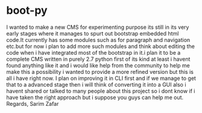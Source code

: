 boot-py
=======
I wanted to make a new CMS for experimenting purpose its still in its very early stages where it manages to spurt out bootstrap embedded html code.It currently has some modules such as for paragraph and navigation etc.but for now i plan to add more such modules and think about editing the code when i have integrated most of the bootstrap in it.i plan it to be a complete CMS written in purely 2.7 python first of its kind at least i havent found anything like it and i would like help from the community to help me make this a possibility i wanted to provide a more refined version but this is all i have right now.
I plan on improving it in CLI first and if we manage to get that to a advanced stage then i will think of converting it into a GUI also i havent shared or talked to many people about this project so i dont know if i have taken the right approach but i suppose you guys can help me out.
Regards,
Sarim Zafar
